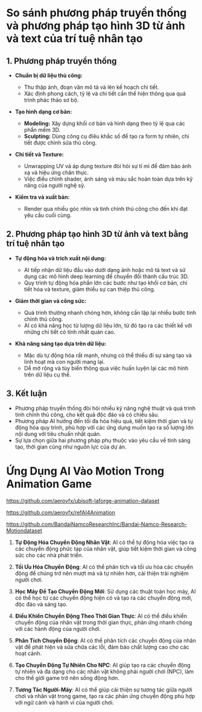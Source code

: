 # So sánh phương pháp truyền thống và phương pháp tạo hình 3D từ ảnh và text của trí tuệ nhân tạo

## 1. Phương pháp truyền thống

- **Chuẩn bị dữ liệu thủ công:**
    - Thu thập ảnh, đoạn văn mô tả và lên kế hoạch chi tiết.
    - Xác định phong cách, tỷ lệ và chi tiết cần thể hiện thông qua quá trình phác thảo sơ bộ.

- **Tạo hình dạng cơ bản:**
    - **Modeling:** Xây dựng khối cơ bản và hình dạng theo tỷ lệ qua các phần mềm 3D.
    - **Sculpting:** Dùng công cụ điêu khắc số để tạo ra form tự nhiên, chi tiết được chỉnh sửa thủ công.

- **Chi tiết và Texture:**
    - Unwrapping UV và áp dụng texture đòi hỏi sự tỉ mỉ để đảm bảo ánh xạ và hiệu ứng chân thực.
    - Việc điều chỉnh shader, ánh sáng và màu sắc hoàn toàn dựa trên kỹ năng của người nghệ sỹ.

- **Kiểm tra và xuất bản:**
    - Render qua nhiều góc nhìn và tinh chỉnh thủ công cho đến khi đạt yêu cầu cuối cùng.

## 2. Phương pháp tạo hình 3D từ ảnh và text bằng trí tuệ nhân tạo

- **Tự động hóa và trích xuất nội dung:**
    - AI tiếp nhận dữ liệu đầu vào dưới dạng ảnh hoặc mô tả text và sử dụng các mô hình deep learning để chuyển đổi thành cấu trúc 3D.
    - Quy trình tự động hóa phần lớn các bước như tạo khối cơ bản, chi tiết hóa và texture, giảm thiểu sự can thiệp thủ công.

- **Giảm thời gian và công sức:**
    - Quá trình thường nhanh chóng hơn, không cần lặp lại nhiều bước tinh chỉnh thủ công.
    - AI có khả năng học từ lượng dữ liệu lớn, từ đó tạo ra các thiết kế với những chi tiết có tính nhất quán cao.

- **Khả năng sáng tạo dựa trên dữ liệu:**
    - Mặc dù tự động hóa rất mạnh, nhưng có thể thiếu đi sự sáng tạo và linh hoạt mà con người mang lại.
    - Dễ mở rộng và tùy biến thông qua việc huấn luyện lại các mô hình trên dữ liệu cụ thể.

## 3. Kết luận

- Phương pháp truyền thống đòi hỏi nhiều kỹ năng nghệ thuật và quá trình tinh chỉnh thủ công, cho kết quả độc đáo và có chiều sâu.
- Phương pháp AI hướng đến tối đa hóa hiệu quả, tiết kiệm thời gian và tự động hóa quy trình, phù hợp với các ứng dụng muốn tạo ra số lượng lớn nội dung với tiêu chuẩn nhất quán.
- Sự lựa chọn giữa hai phương pháp phụ thuộc vào yêu cầu về tính sáng tạo, thời gian cũng như nguồn lực của dự án.

# Ứng Dụng AI Vào Motion Trong Animation Game

https://github.com/aerovfx/ubisoft-laforge-animation-dataset

https://github.com/aerovfx/refAI4Animation

https://github.com/BandaiNamcoResearchInc/Bandai-Namco-Research-Motiondataset


1. **Tự Động Hóa Chuyển Động Nhân Vật**: AI có thể tự động hóa việc tạo ra các chuyển động phức tạp của nhân vật, giúp tiết kiệm thời gian và công sức cho các nhà phát triển.

2. **Tối Ưu Hóa Chuyển Động**: AI có thể phân tích và tối ưu hóa các chuyển động để chúng trở nên mượt mà và tự nhiên hơn, cải thiện trải nghiệm người chơi.

3. **Học Máy Để Tạo Chuyển Động Mới**: Sử dụng các thuật toán học máy, AI có thể học từ các chuyển động hiện có và tạo ra các chuyển động mới, độc đáo và sáng tạo.

4. **Điều Khiển Chuyển Động Theo Thời Gian Thực**: AI có thể điều khiển chuyển động của nhân vật trong thời gian thực, phản ứng nhanh chóng với các hành động của người chơi.

5. **Phân Tích Chuyển Động**: AI có thể phân tích các chuyển động của nhân vật để phát hiện và sửa chữa các lỗi, đảm bảo chất lượng cao cho các hoạt cảnh.

6. **Tạo Chuyển Động Tự Nhiên Cho NPC**: AI giúp tạo ra các chuyển động tự nhiên và đa dạng cho các nhân vật không phải người chơi (NPC), làm cho thế giới game trở nên sống động hơn.

7. **Tương Tác Người-Máy**: AI có thể giúp cải thiện sự tương tác giữa người chơi và nhân vật trong game, tạo ra các phản ứng chuyển động phù hợp với ngữ cảnh và hành vi của người chơi.
